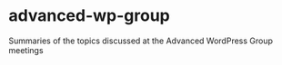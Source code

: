 advanced-wp-group
=================

Summaries of the topics discussed at the Advanced WordPress Group meetings
